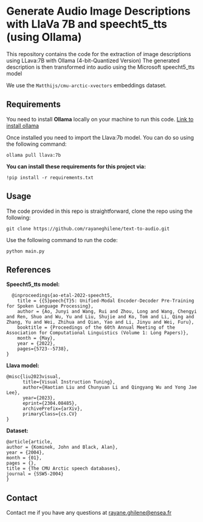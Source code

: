 # Generate Audio Image Descriptions with LlaVa 7B and speecht5_tts (using Ollama)

This repository contains the code for the extraction of image descriptions using LLava:7B with Ollama (4-bit-Quantized Version)
The generated description is then transformed into audio using the Microsoft speecht5_tts model

We use the ```Matthijs/cmu-arctic-xvectors```  embeddings dataset.



## Requirements 

You need to install **Ollama** locally on your machine to run this code. [Link to install ollama](https://ollama.com/)


Once installed you need to import the Llava:7b model. You can do so using the following command:
```
ollama pull llava:7b
```

**You can install these requirements for this project via:**
```
!pip install -r requirements.txt
```


## Usage

The code provided in this repo is straightforward, clone the repo using the following:
```
git clone https://github.com/rayaneghilene/text-to-audio.git
```

Use the following command to run the code:

```
python main.py
```



## References

**Speecht5_tts model:**

```
  @inproceedings{ao-etal-2022-speecht5,
    title = {{S}peech{T}5: Unified-Modal Encoder-Decoder Pre-Training for Spoken Language Processing},
    author = {Ao, Junyi and Wang, Rui and Zhou, Long and Wang, Chengyi and Ren, Shuo and Wu, Yu and Liu, Shujie and Ko, Tom and Li, Qing and Zhang, Yu and Wei, Zhihua and Qian, Yao and Li, Jinyu and Wei, Furu},
    booktitle = {Proceedings of the 60th Annual Meeting of the Association for Computational Linguistics (Volume 1: Long Papers)},
    month = {May},
    year = {2022},
    pages={5723--5738},
}

```

**Llava model:**
```
@misc{liu2023visual,
      title={Visual Instruction Tuning}, 
      author={Haotian Liu and Chunyuan Li and Qingyang Wu and Yong Jae Lee},
      year={2023},
      eprint={2304.08485},
      archivePrefix={arXiv},
      primaryClass={cs.CV}
}
```

**Dataset:**
```
@article{article,
author = {Kominek, John and Black, Alan},
year = {2004},
month = {01},
pages = {},
title = {The CMU Arctic speech databases},
journal = {SSW5-2004}
}
```
## Contact
Contact me if you have any questions at rayane.ghilene@ensea.fr

